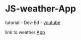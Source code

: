 # JS-weather-App
tutorial - Dev-Ed - [youtube](https://www.youtube.com/watch?v=wPElVpR1rwA&t=185s)

link to weather [App](https://weatherapp.cbaez1223.now.sh/)
